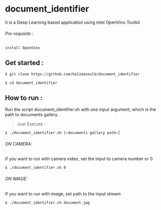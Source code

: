 # document_identifier
It is a Deep Learning based application using intel OpenVino Toolkit
###### Pre-requisite :
```bash
install OpenVino
```
## Get started :
```bash
$ git clone https://github.com/halimasoulb/document_identifier
```
```bash
$ cd document_identifier
```
## How to run :
Run the script document_identifier.sh with one input argument, which is the path to documents gallery.
>Just Execute :
```bash
$ ./document_identifier.sh [<documents gallery path>]
```
###### ON CAMERA:
If you want to run with camera video, set the input to camera number or 0
```bash
$ ./document_identifier.sh 0
```
######  ON IMAGE: 
If you want to run with image, set path to the input stream
```bash
$ ./document_identifier.sh document.jpg
```



